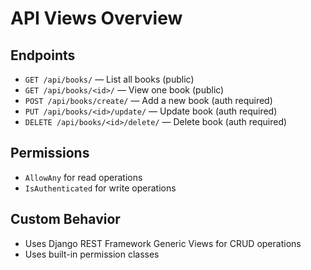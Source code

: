 # API Views Overview

## Endpoints

- `GET /api/books/` — List all books (public)
- `GET /api/books/<id>/` — View one book (public)
- `POST /api/books/create/` — Add a new book (auth required)
- `PUT /api/books/<id>/update/` — Update book (auth required)
- `DELETE /api/books/<id>/delete/` — Delete book (auth required)

## Permissions

- `AllowAny` for read operations
- `IsAuthenticated` for write operations

## Custom Behavior

- Uses Django REST Framework Generic Views for CRUD operations
- Uses built-in permission classes
